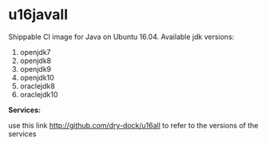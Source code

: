 u16javall
===============

Shippable CI image for Java on Ubuntu 16.04. Available jdk versions:

1. openjdk7
2. openjdk8
3. openjdk9
4. openjdk10
5. oraclejdk8
6. oraclejdk10

**Services:**

use this link http://github.com/dry-dock/u16all to refer to the versions of the services

